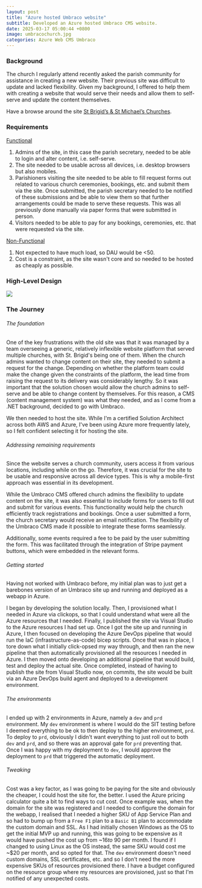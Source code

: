 ```yaml
---
layout: post
title: "Azure hosted Umbraco website"
subtitle: Developed an Azure hosted Umbraco CMS website.
date: 2025-03-17 05:00:44 +0800
image: umbracochurch.jpg
categories: Azure Web CMS Umbraco
---
```


### Background

The church I regularly attend recently asked the parish community for assistance in creating a new website. Their previous site was difficult to update and lacked flexibility. Given my background, I offered to help them with creating a website that would serve their needs and allow them to self-serve and update the content themselves.

Have a browse around the site <a href="https://www.stbrigidsmidland.com.au/" target="_blank">St Brigid’s & St Michael’s Churches</a>.

### Requirements

<ins>Functional</ins>

1. Admins of the site, in this case the parish secretary, needed to be able to login and alter content, i.e. self-serve.
1. The site needed to be usable across all devices, i.e. desktop browsers but also mobiles.
1. Parishioners visiting the site needed to be able to fill request forms out related to various church ceremonies, bookings, etc. and submit them via the site. Once submitted, the parish secretary needed to be notified of these submissions and be able to view them so that further arrangements could be made to serve these requests. This was all previously done manually via paper forms that were submitted in person.
1. Visitors needed to be able to pay for any bookings, ceremonies, etc. that were requested via the site.

<ins>Non-Functional</ins>

1. Not expected to have much load, so DAU would be <50.
1. Cost is a constraint, as the site wasn't core and so needed to be hosted as cheaply as possible.

### High-Level Design

<div class="border rounded-2 p-2">
    <img class="img-fluid" src="../../../../../../assets/images/umbraco_church_diagram.png" />
</div>

### The Journey

###### The foundation

One of the key frustrations with the old site was that it was managed by a team overseeing a generic, relatively inflexible website platform that served multiple churches, with St. Brigid's being one of them. When the church admins wanted to change content on their site, they needed to submit a request for the change. Depending on whether the platform team could make the change given the constraints of the platform, the lead time from raising the request to its delivery was considerably lengthy. So it was important that the solution chosen would allow the church admins to self-serve and be able to change content by themselves. For this reason, a CMS (content management system) was what they needed, and as I come from a .NET background, decided to go with Umbraco.

We then needed to host the site. While I'm a certified Solution Architect across both AWS and Azure, I've been using Azure more frequently lately, so I felt confident selecting it for hosting the site.

###### Addressing remaining requirements

Since the website serves a church community, users access it from various locations, including while on the go. Therefore, it was crucial for the site to be usable and responsive across all device types. This is why a mobile-first approach was essential in its development.

While the Umbraco CMS offered church admins the flexibility to update content on the site, it was also essential to include forms for users to fill out and submit for various events. This functionality would help the church efficiently track registrations and bookings. Once a user submitted a form, the church secretary would receive an email notification. The flexibility of the Umbraco CMS made it possible to integrate these forms seamlessly.

Additionally, some events required a fee to be paid by the user submitting the form. This was facilitated through the integration of Stripe payment buttons, which were embedded in the relevant forms.

###### Getting started

Having not worked with Umbraco before, my initial plan was to just get a barebones version of an Umbraco site up and running and deployed as a webapp in Azure.

I began by developing the solution locally. Then, I provisioned what I needed in Azure via clickops, so that I could understand what were all the Azure resources that I needed. Finally, I published the site via Visual Studio to the Azure resources I had set up. Once I got the site up and running in Azure, I then focused on developing the Azure DevOps pipeline that would run the IaC (infrastructure-as-code) bicep scripts. Once that was in place, I tore down what I initially click-opsed my way through, and then ran the new pipeline that then automatically provisioned all the resources I needed in Azure. I then moved onto developing an additional pipeline that would build, test and deploy the actual site. Once completed, instead of having to publish the site from Visual Studio now, on commits, the site would be built via an Azure DevOps build agent and deployed to a development environment.

###### The environments

I ended up with 2 environments in Azure, namely a `dev` and `prd` environment. My `dev` environment is where I would do the SIT testing before I deemed everything to be ok to then deploy to the higher environment, `prd`. To deploy to `prd`, obviously I didn't want everything to just roll out to both `dev` and `prd`, and so there was an approval gate for `prd` preventing that. Once I was happy with my deployment to `dev`, I would approve the deployment to `prd` that triggered the automatic deployment.

###### Tweaking

Cost was a key factor, as I was going to be paying for the site and obviously the cheaper, I could host the site for, the better. I used the Azure pricing calculator quite a bit to find ways to cut cost. Once example was, when the domain for the site was registered and I needed to configure the domain for the webapp, I realised that I needed a higher SKU of App Service Plan and so had to bump up from a `Free F1` plan to a `Basic B1` plan to accommodate the custom domain and SSL. As I had initially chosen Windows as the OS to get the initial MVP up and running, this was going to be expensive as it would have pushed the cost up from ~$16 to ~$90 per month. I found if I changed to using Linux as the OS instead, the same SKU would cost me ~$20 per month, and so opted for that. The `dev` environment doesn't need custom domains, SSL certificates, etc. and so I don't need the more expensive SKUs of resources provisioned there. I have a budget configured on the resource group where my resources are provisioned, just so that I'm notified of any unexpected costs.
